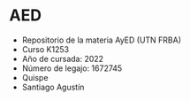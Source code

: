 # AED
- Repositorio de la materia AyED (UTN FRBA)
- Curso K1253
- Año de cursada: 2022
- Número de legajo: 1672745
- Quispe
- Santiago Agustín
